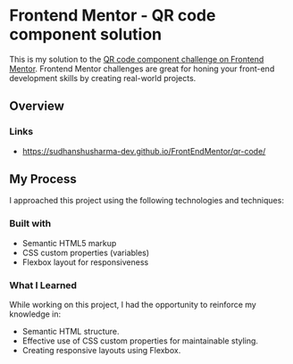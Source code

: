 # Frontend Mentor - QR code component solution

This is my solution to the [QR code component challenge on Frontend Mentor](https://www.frontendmentor.io/challenges/qr-code-component-iux_sIO_H). Frontend Mentor challenges are great for honing your front-end development skills by creating real-world projects.

## Overview

### Links

- https://sudhanshusharma-dev.github.io/FrontEndMentor/qr-code/

## My Process

I approached this project using the following technologies and techniques:

### Built with

- Semantic HTML5 markup
- CSS custom properties (variables)
- Flexbox layout for responsiveness

### What I Learned

While working on this project, I had the opportunity to reinforce my knowledge in:

- Semantic HTML structure.
- Effective use of CSS custom properties for maintainable styling.
- Creating responsive layouts using Flexbox.
